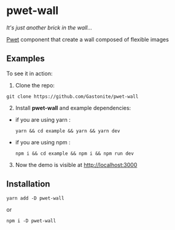 # pwet-wall

*It's just another brick in the wall...*

[Pwet](https://github.com/Gastonite/pwet) component that create a wall composed of flexible images

## Examples

To see it in action:

1. Clone the repo:

  ```
  git clone https://github.com/Gastonite/pwet-wall
  ```

2. Install **pwet-wall** and example dependencies:

  - if you are using yarn :

    ```
    yarn && cd example && yarn && yarn dev
    ```
  - if you are using npm :

    ```
    npm i && cd example && npm i && npm run dev
    ```

3. Now the demo is visible at [http://localhost:3000](http://localhost:3000)


## Installation
  ```
  yarn add -D pwet-wall
  ```
or
  ```
  npm i -D pwet-wall
  ```
